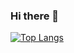 ### Hi there 👋

[![Top Langs](https://github-readme-stats.vercel.app/api/top-langs/?username=analuizalemos)](https://github.com/anuraghazra/github-readme-stats) 

